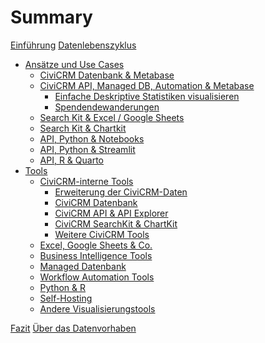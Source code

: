# Summary


[Einführung](./0-einfuehrung.md)
[Datenlebenszyklus](./1-datenlebenszyklus.md)
- [Ansätze und Use Cases](./2-use_cases/0-index.md)
    - [CiviCRM Datenbank & Metabase](./2-use_cases/1-civicrmdb_metabase.md)
    - [CiviCRM API, Managed DB, Automation & Metabase](./2-use_cases/2-api_db_wf_mtbs/0-index.md)
        - [Einfache Deskriptive Statistiken visualisieren](./2-use_cases/2-api_db_wf_mtbs/1-einfach_deskriptiv.md)
        - [Spendendewanderungen](./2-use_cases/2-api_db_wf_mtbs/2-spenderinnen_wanderungen.md)
    - [Search Kit & Excel / Google Sheets](./2-use_cases/3-searchkit-tabellenkalkulation.md)
    - [Search Kit & Chartkit](./2-use_cases/4-searchkit-chartkit.md)
    - [API, Python & Notebooks]()
    - [API, Python & Streamlit]()
    - [API, R & Quarto]()
- [Tools](./3-tools/0-index.md)
    - [CiviCRM-interne Tools](./3-tools/1-civicrm_intern/0-index.md)
        - [Erweiterung der CiviCRM-Daten](./3-tools/1-civicrm_intern/1-erweiterung-daten.md)
        - [CiviCRM Datenbank](./3-tools/1-civicrm_intern/2-civicrm-datenbank.md)
        - [CiviCRM API & API Explorer](./3-tools/1-civicrm_intern/3-civicrm-api.md)
        - [CiviCRM SearchKit & ChartKit](./3-tools/1-civicrm_intern/4-civicrm-searchkit-chartkit.md)
        - [Weitere CiviCRM Tools](./3-tools/1-civicrm_intern/5-civicrm-weitere-tools.md)
    - [Excel, Google Sheets & Co.](./3-tools/2-tabellenkalkulation.md)
    - [Business Intelligence Tools](./3-tools/3-bi-tools.md)
    - [Managed Datenbank](./3-tools/4-managed-datenbank.md)
    - [Workflow Automation Tools](./3-tools/5-workflow-tools.md)
    - [Python & R](./3-tools/6-python-und-r.md)
    - [Self-Hosting](./3-tools/7-self-hosting.md)
    - [Andere Visualisierungstools]()

[Fazit](./2-fazit.md)
[Über das Datenvorhaben](./3-ueber.md)